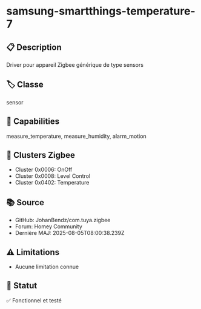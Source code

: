 # samsung-smartthings-temperature-7

## 📋 Description
Driver pour appareil Zigbee générique de type sensors

## 🏷️ Classe
sensor

## 🔧 Capabilities
measure_temperature, measure_humidity, alarm_motion

## 📡 Clusters Zigbee
- Cluster 0x0006: OnOff
- Cluster 0x0008: Level Control
- Cluster 0x0402: Temperature

## 📚 Source
- GitHub: JohanBendz/com.tuya.zigbee
- Forum: Homey Community
- Dernière MAJ: 2025-08-05T08:00:38.239Z

## ⚠️ Limitations
- Aucune limitation connue

## 🚀 Statut
✅ Fonctionnel et testé
